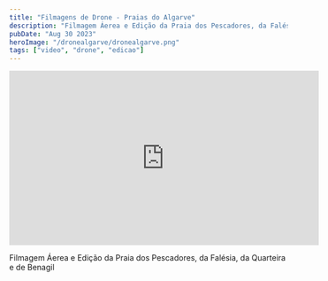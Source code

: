 ```yaml
---
title: "Filmagens de Drone - Praias do Algarve"
description: "Filmagem Áerea e Edição da Praia dos Pescadores, da Falésia, da Quarteira e de Benagil"
pubDate: "Aug 30 2023"
heroImage: "/dronealgarve/dronealgarve.png"
tags: ["video", "drone", "edicao"]
---
```


<div class="iframe-container">
<iframe width="560" height="315" src="https://www.youtube.com/embed/iaTIymlC3Uk?si=zS4gw1hq2PRqPZxf" title="YouTube video player" frameborder="0" allow="accelerometer; autoplay; clipboard-write; encrypted-media; gyroscope; picture-in-picture; web-share" allowfullscreen>
</iframe>
</div>
</p>
Filmagem Áerea e Edição da Praia dos Pescadores, da Falésia, da Quarteira e de Benagil

